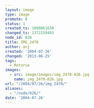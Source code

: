 ```yaml
---
layout: image
type: image
promote: 0
status: 1
created_ts: 1090861650
changed_ts: 1372159403
node_id: 826
title: IMG_2470
author: anj
created: '2004-07-26'
changed: '2013-06-25'
tags:
  - Rotorua
images:
  - src: image/images/img_2470-826.jpg
    name: img_2470-826.jpg
url: "/2004/07/26/img_2470/"
aliases:
  - "/node/826/"
date: '2004-07-26'
---
```


